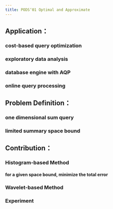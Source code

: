 ```yaml
---
title: PODS‘01 Optimal and Approximate
---
```


## Application：
### cost-based query optimization
### exploratory data analysis
### database engine with AQP
### online query processing
## Problem Definition：
### one dimensional sum query
### limited summary space bound
## Contribution：
### Histogram-based Method
#### for a given space bound, minimize the total error
### Wavelet-based Method
### Experiment
